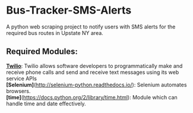 # Bus-Tracker-SMS-Alerts
A python web scraping project to notify users with SMS alerts for the required bus routes in Upstate NY area. 

## Required Modules:

**[Twilio](https://www.twilio.com/docs/)**: Twilio allows software developers to programmatically make and receive phone calls and send and receive text messages using its web service APIs  
**[Selenium]**(http://selenium-python.readthedocs.io/): Selenium automates browsers.  
**[time]**(https://docs.python.org/2/library/time.html): Module which can handle time and date effectively.
